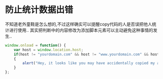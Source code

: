 # 防止统计数据出错

不知道老外童鞋是怎么想的,不过这样确实可以提醒copy代码的人是否误把他人统计进行使用.. 其实把判断中的内容修改为添加脚本元素可以主动避免这种事情的发生..

```js
window.onload = function() {  
	var host = window.location.host;
	if(host != "yourdomain.com" && host != "www.yourdomain.com" && host != "translate.googleusercontent.com" && host != "subbane.yourdomain.com")
	{
		alert("Hey, it looks like you may have accidentally copied my analytics code (perhaps from a demo of mine?). Could you please remove it? Thanks a bunch! - Neal Grosskopf");	
	}
};
```


